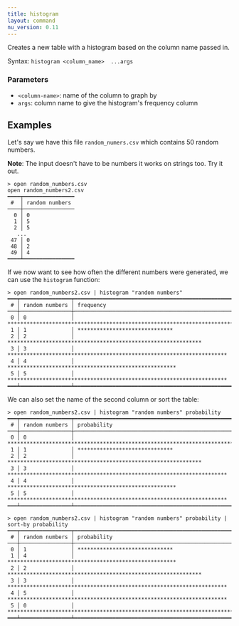 ```yaml
---
title: histogram
layout: command
nu_version: 0.11
---
```


Creates a new table with a histogram based on the column name passed in.

Syntax: `histogram <column_name>  ...args`

### Parameters

* `<column-name>`: name of the column to graph by
* `args`: column name to give the histogram's frequency column

## Examples

Let's say we have this file `random_numers.csv` which contains 50 random numbers.

**Note**: The input doesn't have to be numbers it works on strings too. Try it out.

```shell
> open random_numbers.csv
open random_numbers2.csv
━━━━┯━━━━━━━━━━━━━━━━
 #  │ random numbers
────┼────────────────
  0 │ 0
  1 │ 5
  2 │ 5
   ...
 47 │ 0
 48 │ 2
 49 │ 4
━━━━┷━━━━━━━━━━━━━━━━
```

If we now want to see how often the different numbers were generated, we can use the `histogram` function:

```shell
> open random_numbers2.csv | histogram "random numbers"
━━━┯━━━━━━━━━━━━━━━━┯━━━━━━━━━━━━━━━━━━━━━━━━━━━━━━━━━━━━━━━━━━━━━━━━━━━━━━━━━━━━━━━━━━━━━━━━━━━━━━━━━━━━━━━━━━━━━━━━━━━━━━
 # │ random numbers │ frequency
───┼────────────────┼──────────────────────────────────────────────────────────────────────────────────────────────────────
 0 │ 0              │ ****************************************************************************************************
 1 │ 1              │ ******************************
 2 │ 2              │ *************************************************************
 3 │ 3              │ *********************************************************************
 4 │ 4              │ *****************************************************
 5 │ 5              │ *********************************************************************
━━━┷━━━━━━━━━━━━━━━━┷━━━━━━━━━━━━━━━━━━━━━━━━━━━━━━━━━━━━━━━━━━━━━━━━━━━━━━━━━━━━━━━━━━━━━━━━━━━━━━━━━━━━━━━━━━━━━━━━━━━━━━
```

We can also set the name of the second column or sort the table:

```shell
> open random_numbers2.csv | histogram "random numbers" probability
━━━┯━━━━━━━━━━━━━━━━┯━━━━━━━━━━━━━━━━━━━━━━━━━━━━━━━━━━━━━━━━━━━━━━━━━━━━━━━━━━━━━━━━━━━━━━━━━━━━━━━━━━━━━━━━━━━━━━━━━━━━━━
 # │ random numbers │ probability
───┼────────────────┼──────────────────────────────────────────────────────────────────────────────────────────────────────
 0 │ 0              │ ****************************************************************************************************
 1 │ 1              │ ******************************
 2 │ 2              │ *************************************************************
 3 │ 3              │ *********************************************************************
 4 │ 4              │ *****************************************************
 5 │ 5              │ *********************************************************************
━━━┷━━━━━━━━━━━━━━━━┷━━━━━━━━━━━━━━━━━━━━━━━━━━━━━━━━━━━━━━━━━━━━━━━━━━━━━━━━━━━━━━━━━━━━━━━━━━━━━━━━━━━━━━━━━━━━━━━━━━━━━━

```

```shell
> open random_numbers2.csv | histogram "random numbers" probability | sort-by probability
━━━┯━━━━━━━━━━━━━━━━┯━━━━━━━━━━━━━━━━━━━━━━━━━━━━━━━━━━━━━━━━━━━━━━━━━━━━━━━━━━━━━━━━━━━━━━━━━━━━━━━━━━━━━━━━━━━━━━━━━━━━━━
 # │ random numbers │ probability
───┼────────────────┼──────────────────────────────────────────────────────────────────────────────────────────────────────
 0 │ 1              │ ******************************
 1 │ 4              │ *****************************************************
 2 │ 2              │ *************************************************************
 3 │ 3              │ *********************************************************************
 4 │ 5              │ *********************************************************************
 5 │ 0              │ ****************************************************************************************************
━━━┷━━━━━━━━━━━━━━━━┷━━━━━━━━━━━━━━━━━━━━━━━━━━━━━━━━━━━━━━━━━━━━━━━━━━━━━━━━━━━━━━━━━━━━━━━━━━━━━━━━━━━━━━━━━━━━━━━━━━━━━━

```
